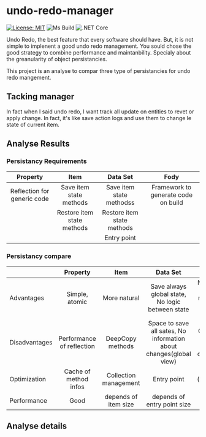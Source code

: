 # undo-redo-manager
[![License: MIT](https://img.shields.io/badge/License-MIT-yellow.svg)](https://opensource.org/licenses/MIT)
![Ms Build](https://github.com/xclemence/undo-redo-manager/workflows/Ms%20Build/badge.svg?branch=master)
![.NET Core](https://github.com/xclemence/undo-redo-manager/workflows/.NET%20Core/badge.svg?branch=master)

Undo Redo, the best feature that every software should have. But, it is not simple to implenent a good undo redo management. You sould chose the good strategy to combine performance and maintanbility. Specialy about the greanularity of object persistancies.

This project is an analyse to compar three type of persistancies for undo redo mangement.

## Tacking manager
In fact when I said undo redo, I want track all update on entities to revet or apply change. In fact, it's like save action logs and use them to change le state of current item.

## Analyse Results

###  Persistancy Requirements
|           Property          |          Item              |     Data Set               |                 Fody                |
|:---------------------------:|:--------------------------:|:--------------------------:|:-----------------------------------:|
| Reflection for generic code | Save item state methods    | Save item state methodss   | Framework to generate code on build |
|                             | Restore item state methods | Restore item state methods |                                     |
|                             |                            | Entry point                |                                     |

###  Persistancy compare
|               |          Property          |          Item         |                              Data Set                              |             Fody             |
|---------------|:--------------------------:|:---------------------:|:------------------------------------------------------------------:|:----------------------------:|
| Advantages    | Simple, atomic             | More natural          | Save always global state, No logic between state                   | No code to manage undo redo  |
| Disadvantages | Performance of reflection  | DeepCopy methods      | Space to save all sates, No information about changes(global view) | Code of fody plug in complex |
| Optimization  | Cache of method infos      | Collection management | Entry point                                                        | N/A (specific code)          |
| Performance   | Good                       | depends of item size  | depends of entry point size                                        | Good                         |

## Analyse details

